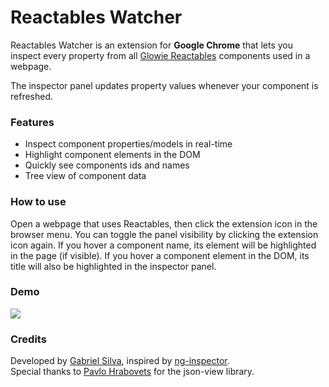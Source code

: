 # Reactables Watcher
Reactables Watcher is an extension for **Google Chrome** that lets you inspect every property from all [Glowie Reactables](https://github.com/glowieframework/glowie-reactables) components used in a webpage.

The inspector panel updates property values whenever your component is refreshed.

### Features
- Inspect component properties/models in real-time
- Highlight component elements in the DOM
- Quickly see components ids and names
- Tree view of component data

### How to use
Open a webpage that uses Reactables, then click the extension icon in the browser menu. You can toggle the panel visibility by clicking the extension icon again. If you hover a component name, its element will be highlighted in the page (if visible). If you hover a component element in the DOM, its title will also be highlighted in the inspector panel.

### Demo
<img src="https://i.imgur.com/rX7nvhK.png">

### Credits
Developed by [Gabriel Silva](https://eugabrielsilva.tk), inspired by [ng-inspector](https://github.com/rev087/ng-inspector).\
Special thanks to [Pavlo Hrabovets](https://github.com/pgrabovets/json-view) for the json-view library.